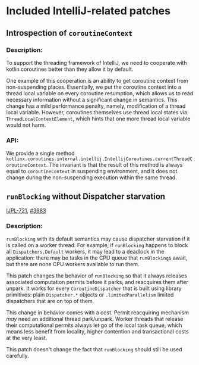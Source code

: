# Included IntelliJ-related patches

## Introspection of `coroutineContext`

### Description:
To support the threading framework of IntelliJ,
we need to cooperate with kotlin coroutines better than they allow it by default.

One example of this cooperation is an ability to get coroutine context from non-suspending places.
Essentially, we put the coroutine context into a thread local variable on every coroutine resumption,
which allows us to read necessary information without a significant change in semantics.
This change has a mild performance penalty, namely, modification of a thread local variable.
However, coroutines themselves use thread local states via `ThreadLocalContextElement`, which hints that
one more thread local variable would not harm.

### API:

We provide a single method `kotlinx.coroutines.internal.intellij.IntellijCoroutines.currentThreadCoroutineContext`.
The invariant is that the result of this method is always equal to `coroutineContext` in suspending environment,
and it does not change during the non-suspending execution within the same thread.

## `runBlocking` without Dispatcher starvation 

[IJPL-721](https://youtrack.jetbrains.com/issue/IJPL-721), [#3983](https://github.com/Kotlin/kotlinx.coroutines/issues/3983)

### Description:
`runBlocking` with its default semantics may cause dispatcher starvation if it is called on a worker thread. 
For example, if `runBlocking` happens to block all `Dispatchers.Default` workers, it may lead to a deadlock in the application:
there may be tasks in the CPU queue that `runBlocking`s await, but there are none CPU workers available to run them.

This patch changes the behavior of `runBlocking` so that it always releases associated computation permits before it parks,
and reacquires them after unpark. It works for every `CoroutineDispatcher` that is built using library primitives:
plain `Dispatcher.*` objects or `.limitedParallelism` limited dispatchers that are on top of them.

This change in behavior comes with a cost. Permit reacquiring mechanism _may_ need an additional thread park/unpark.
Worker threads that release their computational permits always let go of the local task queue, which means less benefit
from locality, higher contention and transactional costs at the very least. 

This patch doesn't change the fact that `runBlocking` should still be used carefully.